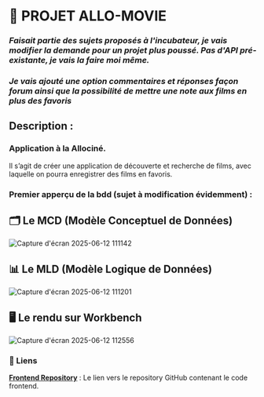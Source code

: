 # 🚀 PROJET ALLO-MOVIE

### _Faisait partie des sujets proposés à l'incubateur, je vais modifier la demande pour un projet plus poussé. Pas d'API pré-existante, je vais la faire moi même._
### _Je vais ajouté une option commentaires et réponses façon forum ainsi que la possibilité de mettre une note aux films en plus des favoris_

## Description :

### Application à la Allociné.

Il s’agit de créer une application de découverte et recherche de films, avec
laquelle on pourra enregistrer des films en favoris.

### Premier apperçu de la bdd (sujet à modification évidemment) :

## 🗂️ Le MCD (Modèle Conceptuel de Données)

![Capture d'écran 2025-06-12 111142](https://github.com/user-attachments/assets/205e85e3-842a-4a5f-90e1-b5b095a1098e)


## 📊 Le MLD (Modèle Logique de Données)

![Capture d'écran 2025-06-12 111201](https://github.com/user-attachments/assets/ad77bbb0-1b9f-4174-a270-93f9385b4e48)

## 🖥️ Le rendu sur Workbench

![Capture d'écran 2025-06-12 112556](https://github.com/user-attachments/assets/d0ed34b4-afc8-4a18-b3af-234065ffcd4b)


### 🔗 Liens

**[Frontend Repository](https://github.com/cedric-chimot/allo-movie-front)** : Le lien vers le repository GitHub contenant le code frontend.
